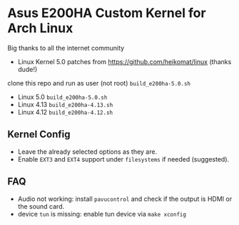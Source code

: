 Asus E200HA Custom Kernel for Arch Linux
========================================

Big thanks to all the internet community

- Linux Kernel 5.0 patches from https://github.com/heikomat/linux (thanks dude!)

clone this repo and run as user (not root) `build_e200ha-5.0.sh`

* Linux 5.0  `build_e200ha-5.0.sh`
* Linux 4.13 `build_e200ha-4.13.sh`
* Linux 4.12 `build_e200ha-4.12.sh`

## Kernel Config

* Leave the already selected options as they are.
* Enable `EXT3` and `EXT4` support under `filesystems` if needed (suggested).

## FAQ

* Audio not working: install `pavucontrol` and check if the output is HDMI or the sound card.
* device `tun` is missing: enable tun device via `make xconfig`

